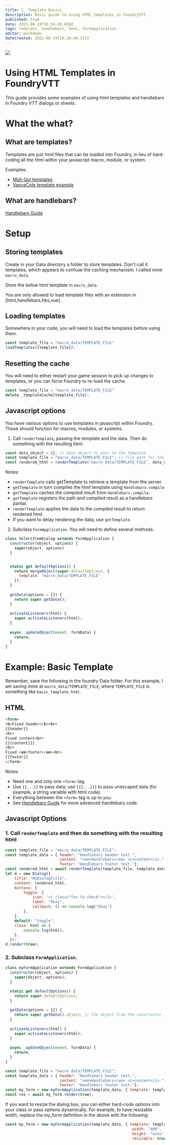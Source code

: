 ```yaml
---
title: 1. Template Basics
description: Basic guide to using HTML templates in FoundryVTT. 
published: true
date: 2021-06-19T16:54:20.658Z
tags: template, handlebars, html, formapplication
editor: markdown
dateCreated: 2021-06-19T16:20:49.323Z
---
```


![](https://img.shields.io/badge/Foundry-v0.8.7-informational)

# Using HTML Templates in FoundryVTT

This guide provides some examples of using html templates and handlebars in Foundry VTT dialogs or sheets. 

# What the what?

## What are templates?
Templates are just html files that can be loaded into Foundry, in lieu of hard-coding all the html within your javascript macro, module, or system.

Examples:
- [Midi-Qol templates](https://gitlab.com/tposney/midi-qol/master/src/templates/)
- [VanceCole template example](https://github.com/VanceCole/macros/blob/master/handlebars-templates.js)

## What are handlebars?
[Handlebars Guide](https://handlebarsjs.com/guide/#what-is-handlebars)

# Setup

## Storing templates
Create in your Data directory a folder to store templates. Don't call it templates, which appears to confuse the caching mechanism. I called mine `macro_data`.

Store the below html template in `macro_data`. 

You are only allowed to load template files with an extension in [html,handlebars,hbs,vue].

## Loading templates
Somewhere in your code, you will need to load the templates before using them. 
```js
const template_file = "macro_data/TEMPLATE_FILE"
loadTemplates([template_file]);
```

## Resetting the cache
You will need to either restart your game session to pick up changes to templates, or you can force Foundry to re-load the cache. 
```js
const template_file = "macro_data/TEMPLATE_FILE"
delete _templateCache[template_file];
```

## Javascript options
You have various options to use templates in javascript within Foundry. These should function for macros, modules, or systems.

1. Call `renderTemplate`, passing the template and the data. Then do something with the resulting html.
```js
const data_object = {}; // data object to pass to the template 
const template_file = "macro_data/TEMPLATE_FILE"; // file path for the template file, from Data directory
const rendered_html = renderTemplate("macro_data/TEMPLATE_FILE", data_object);
```
Notes:
- `renderTemplate` calls getTemplate to retrieve a template from the server. 
- `getTemplate` in turn compiles the html template using `Handlebars.compile`
- `getTemplate` caches the compiled result from `Handlebars.compile`.
- `getTemplate` registers the path and compiled result as a handlebars partial.
- `renderTemplate` applies the data to the compiled result to return rendered html.
- If you want to delay rendering the data, use `getTemplate`. 

2. Subclass `FormApplication`. You will need to define several methods.
```js
class SelectItemDialog extends FormApplication {
  constructor(object, options) {
    super(object, options)  
  }


  static get defaultOptions() {
    return mergeObject(super.defaultOptions, {
      template: "macro_data/TEMPLATE_FILE"
    });
  }
  
  getData(options = {}) {
    return super.getData();
  }
  
  activateListeners(html) {
    super.activateListeners(html);
  }
    
  async _updateObject(event, formData) {
    return;
  }
}
```

# Example: Basic Template 

Remember, save the following in the foundry Data folder. For this example, I am saving mine at `macro_data/TEMPLATE_FILE`, where `TEMPLATE_FILE` is something like `basic_template.html`.

## HTML
```html
<form>
<b>Fixed header</b><br>
{{header}}
<hr>
Fixed content<br>
{{{content}}}
<hr>
Fixed <em>footer</em><br>
{{footer}}
</form>
```
Notes: 
- Need one and only one `<form>` tag. 
- Use `{{...}}` to pass data; use `{{{...}}}` to pass unescaped data (for example, a string variable with html code).
- Everything between the `<form>` tag is up to you.
- See [Handlebars Guide](https://handlebarsjs.com/guide/#what-is-handlebars) for more advanced handlebars code.

## Javascript Options
### 1. Call `renderTemplate` and then do something with the resulting html
```js
const template_file = "macro_data/TEMPLATE_FILE";
const template_data = { header: "Handlebars header text.",
                        content: "<em>Handlebars</em> <i>content</i>.",
                        footer: "Handlebars footer text."};
const rendered_html = await renderTemplate(template_file, template_data);
let d = new Dialog({
    title: "MyDialogTitle",
    content: rendered_html,
    buttons: {
        toggle: {
            icon: '<i class="fas fa-check"></i>',
            label: "Okay",
            callback: () => console.log("Okay")
        },
    },
    default: "toggle",
    close: html => {
        console.log(html);
    },
  });
d.render(true);
```
### 2. Subclass `FormApplication`.
```js
class myFormApplication extends FormApplication {
  constructor(object, options) {
    super(object, options);  
  }

  static get defaultOptions() {
    return super.defaultOptions;
  }
  
  getData(options = {}) {
    return super.getData().object; // the object from the constructor is where we are storing the data 
  }
  
  activateListeners(html) {
    super.activateListeners(html);
  }
    
  async _updateObject(event, formData) {
    return;
  }
}

const template_file = "macro_data/TEMPLATE_FILE";
const template_data = { header: "Handlebars header text.",
                        content: "<em>Handlebars</em> <i>content</i>.",
                        footer: "Handlebars footer text."};
const my_form = new myFormApplication(template_data, { template: template_file }); // data, options
const res = await my_form.render(true);
```

If you want to resize the dialog box, you can either hard-code options into your class or pass options dynamically. For example, to have resizable width, replace the my_form definition in the above with the following:
```js
const my_form = new myFormApplication(template_data, { template: template_file,
                                                        width: "400",
                                                        height: "auto",
                                                        resizable: true }); 
```
